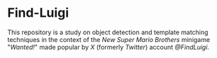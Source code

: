 # Find-Luigi

This repository is a study on object detection and template matching techniques in the context of the *New Super Mario Brothers* minigame "*Wanted!*" made popular by *X* (formerly *Twitter*) account *@FindLuigi*.